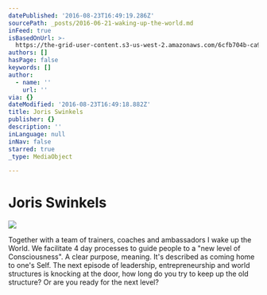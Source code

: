 ```yaml
---
datePublished: '2016-08-23T16:49:19.286Z'
sourcePath: _posts/2016-06-21-waking-up-the-world.md
inFeed: true
isBasedOnUrl: >-
  https://the-grid-user-content.s3-us-west-2.amazonaws.com/6cfb704b-ca9c-4a00-a39b-95aeefbc3175.jpg
authors: []
hasPage: false
keywords: []
author:
  - name: ''
    url: ''
via: {}
dateModified: '2016-08-23T16:49:18.882Z'
title: Joris Swinkels
publisher: {}
description: ''
inLanguage: null
inNav: false
starred: true
_type: MediaObject

---
```

# Joris Swinkels
![](https://imgflo.herokuapp.com/graph/vahj1ThiexotieMo/978d6888f38a4eaae3cdc60283b7fc1d/croprotate.jpg?cropheight=3333&cropwidth=4994&degrees=0&input=https%3A%2F%2Fs3-us-west-2.amazonaws.com%2Fthe-grid-img%2Fp%2F3a9c2a07a87715d63997234228892bd968d546c1.jpg&x=5&y=44)

Together with a team of trainers, coaches and ambassadors I wake up the World. We facilitate 4 day processes to guide people to a "new level of Consciousness". A clear purpose, meaning. It's described as coming home to one's Self. The next episode of leadership, entrepreneurship and world structures is knocking at the door, how long do you try to keep up the old structure? Or are you ready for the next level?
